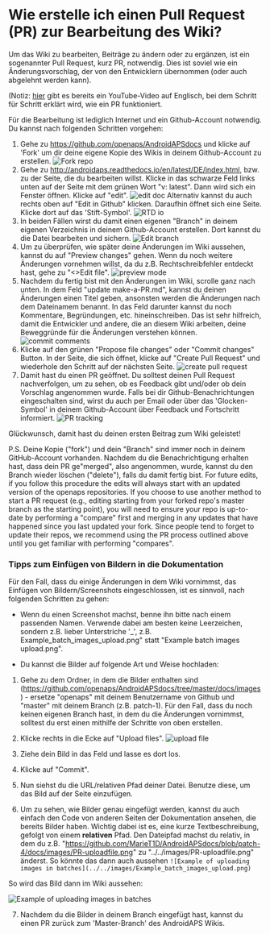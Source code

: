# Wie erstelle ich einen Pull Request (PR) zur Bearbeitung des Wiki?

Um das Wiki zu bearbeiten, Beiträge zu ändern oder zu ergänzen, ist ein sogenannter Pull Request, kurz PR, notwendig. Dies ist soviel wie ein Änderungsvorschlag, der von den Entwicklern übernommen (oder auch abgelehnt werden kann).

(Notiz: [hier](https://youtu.be/4b6tsL0_kzg) gibt es bereits ein YouTube-Video auf Englisch, bei dem Schritt für Schritt erklärt wird, wie ein PR funktioniert.

Für die Bearbeitung ist lediglich Internet und ein Github-Account notwendig. Du kannst nach folgenden Schritten vorgehen: 

1. Gehe zu  https://github.com/openaps/AndroidAPSdocs und klicke auf 'Fork' um dir deine eigene Kopie des Wikis in deinem Github-Account zu erstellen.
![Fork repo](../../images/PR0.png)
2. Gehe zu http://androidaps.readthedocs.io/en/latest/DE/index.html, bzw. zu der Seite, die du bearbeiten willst. Klicke in das schwarze Feld links unten auf der Seite mit dem grünen Wort "v: latest". Dann wird sich ein Fenster öffnen. Klicke auf "edit".
![edit doc](../../images/PR1.png)
Alternativ kannst du auch rechts oben auf "Edit in Github" klicken. Daraufhin öffnet sich eine Seite. Klicke dort auf das 'Stift-Symbol'. 
![RTD io](../../images/PR2.png)
3. In beiden Fällen wirst du damit einen eigenen "Branch" in deinem eigenen Verzeichnis in deinem Github-Account erstellen. Dort kannst du die Datei bearbeiten und sichern.
![Edit branch](../../images/PR3.png)
4. Um zu überprüfen, wie später deine Änderungen im Wiki aussehen, kannst du auf "Preview changes" gehen. Wenn du noch weitere Änderungen vornehmen willst, da du z.B. Rechtschreibfehler entdeckt hast, gehe zu "<>Edit file".
![preview mode](../../images/PR5.png)
5. Nachdem du fertig bist mit den Änderungen im Wiki, scrolle ganz nach unten. In dem Feld "update make-a-PR.md", kannst du deinen Änderungen einen Titel geben, ansonsten werden die Änderungen nach dem Dateinamem benannt. In das Feld darunter kannst du noch Kommentare, Begründungen, etc. hineinschreiben. Das ist sehr hilfreich, damit die Entwickler und andere, die an diesem Wiki arbeiten, deine Beweggründe für die Änderungen verstehen können.
![commit comments](../../images/PR4.png)
6. Klicke auf den grünen "Propose file changes" oder "Commit changes" Button. In der Seite, die sich öffnet, klicke auf "Create Pull Request" und wiederhole den Schritt auf der nächsten Seite.
![create pull request](../../images/PR6.png)
7. Damit hast du einen PR geöffnet. Du solltest deinen Pull Request nachverfolgen, um zu sehen, ob es Feedback gibt und/oder ob dein Vorschlag angenommen wurde. Falls bei dir Github-Benachrichtungen eingeschalten sind, wirst du auch per Email oder über das 'Glocken-Symbol' in deinem Github-Account über Feedback und Fortschritt informiert. 
![PR tracking](../../images/PR7.png)

Glückwunsch, damit hast du deinen ersten Beitrag zum Wiki geleistet!

P.S. Deine Kopie ("fork") und dein "Branch" sind immer noch in deinem GitHub-Account vorhanden. Nachdem du die Benachrichtigung erhalten hast, dass dein PR ge"merged", also angenommen, wurde, kannst du den Branch wieder löschen ("delete"), falls du damit fertig bist.
For future edits, if you follow this procedure the edits will always start with an updated version of the openaps repositories.  If you choose to use another method to start a PR request (e.g., editing starting from your forked repo's master branch as the starting point), you will need to ensure your repo is up-to-date by performing a "compare" first and merging in any updates that have happened since you last updated your fork.  Since people tend to forget to update their repos, we recommend using the PR process outlined above until you get familiar with performing "compares".

### Tipps zum Einfügen von Bildern in die Dokumentation

Für den Fall, dass du einige Änderungen in dem Wiki vornimmst, das Einfügen von Bildern/Screenshots eingeschlossen, ist es sinnvoll, nach folgenden Schritten zu gehen:

* Wenn du einen Screenshot machst, benne ihn bitte nach einem passenden Namen. Verwende dabei am besten keine Leerzeichen, sondern z.B. lieber Unterstriche '_', z.B. Example_batch_images_upload.png" statt "Example batch images upload.png". 

* Du kannst die Bilder auf folgende Art und Weise hochladen:
 
 1. Gehe zu dem Ordner, in dem die Bilder enthalten sind (https://github.com/openaps/AndroidAPSdocs/tree/master/docs/images) - ersetze "openaps" mit deinem Benutzername von Github und "master" mit deinem Branch (z.B. patch-1). Für den Fall, dass du noch keinen eigenen Branch hast, in dem du die Änderungen vornimmst, solltest du erst einen mithilfe der Schritte von oben erstellen.
 
 2. Klicke rechts in die Ecke auf "Upload files".
  ![upload file](../../images/PR-uploadfile.png)
 
 3. Ziehe dein Bild in das Feld und lasse es dort los.
 
 4. Klicke auf "Commit".
 
 5. Nun siehst du die URL/relativen Pfad deiner Datei. Benutze diese, um das Bild auf der Seite einzufügen. 
 
 6. Um zu sehen, wie Bilder genau eingefügt werden, kannst du auch einfach den Code von anderen Seiten der Dokumentation ansehen, die bereits Bilder haben. Wichtig dabei ist es, eine kurze Textbeschreibung, gefolgt von einem **relativen** Pfad. Den Dateipfad machst du relativ, in dem du z.B. "https://github.com/MarieT1D/AndroidAPSdocs/blob/patch-4/docs/images/PR-uploadfile.png" zu "../../images/PR-uploadfile.png" änderst. So könnte das dann auch aussehen `![Example of uploading images in batches](../../images/Example_batch_images_upload.png)`
 
 So wird das Bild dann im Wiki aussehen:
 
![Example of uploading images in batches](../../images/Example_batch_images_upload.png)

 7. Nachdem du die Bilder in deinem Branch eingefügt hast, kannst du einen PR zurück zum 'Master-Branch' des AndroidAPS Wikis.


